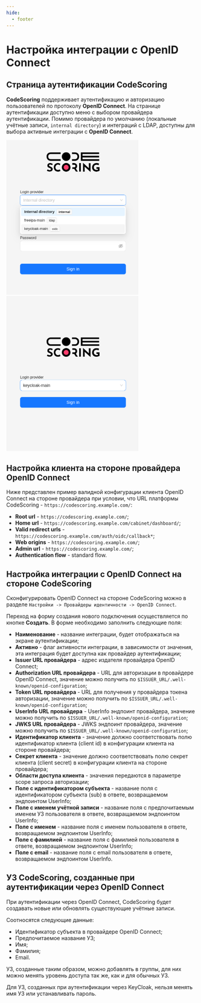 ```yaml
---
hide:
  - footer
---
```


# Настройка интеграции с OpenID Connect

## Страница аутентификации CodeScoring

**CodeScoring** поддерживает аутентификацию и авторизацию пользователей по протоколу **OpenID Connect**. На странице аутентификации доступно меню с выбором провайдера аутентификации. Помимо провайдера по умолчанию (локальные учётные записи, `internal directory`) и интеграций с LDAP, доступны для выбора активные интеграции с **OpenID Connect**.

<p float="left">
  <img src="/assets/img/oidc/login-1.png" alt="аутентификации через провайдера по умолчанию" width="350" />
  <img src="/assets/img/oidc/login-2.png" alt="выбор провайдера аутентификации" width="350" />
</p>

## Настройка клиента на стороне провайдера OpenID Connect

Ниже представлен пример валидной конфигурации клиента OpenID Connect на стороне провайдера при условии, что URL
платформы CodeScoring - `https://codescoring.example.com/`:

- **Root url** - `https://codescoring.example.com/`;
- **Home url** - `https://codescoring.example.com/cabinet/dashboard/`;
- **Valid redirect urls** - `https://codescoring.example.com/auth/oidc/callback*`;
- **Web origins** - `https://codescoring.example.com/`;
- **Admin url** - `https://codescoring.example.com/`;
- **Authentication flow** - standard flow.

## Настройка интеграции с OpenID Connect на стороне CodeScoring

Сконфигурировать OpenID Connect на стороне CodeScoring можно в разделе `Настройки -> Провайдеры идентичности -> OpenID Connect`.

Переход на форму создания нового подключения осуществляется по кнопке **Создать**. В форме необходимо заполнить следующие поля:

- **Наименование** - название интеграции, будет отображаться на экране аутентификации;
- **Активно** - флаг активности интеграции, в зависимости от значения, эта интеграция будет доступна как провайдер
  аутентификации;
- **Issuer URL провайдера** - адрес издателя провайдера OpenID Connect;
- **Authorization URL провайдера** - URL для авторизации в провайдере OpenID Connect, значение можно получить по
  `$ISSUER_URL/.well-known/openid-configuration`;
- **Token URL провайдера** - URL для получения у провайдера токена авторизации, значение можно получить по
  `$ISSUER_URL/.well-known/openid-configuration`;
- **UserInfo URL провайдера** - UserInfo эндпоинт провайдера, значение можно получить по
  `$ISSUER_URL/.well-known/openid-configuration`;
- **JWKS URL провайдера** - JWKS эндпоинт провайдера, значение можно получить по
  `$ISSUER_URL/.well-known/openid-configuration`;
- **Идентификатор клиента** - значение должно соответствовать полю идентификатор клиента (client id) в конфигурации
  клиента на стороне провайдера;
- **Секрет клиента** - значение должно соответствовать полю секрет клиента (client secret) в конфигурации клиента на
  стороне провайдера;
- **Области доступа клиента** - значения передаются в параметре scope запроса авторизации;
- **Поле с идентификатором субъекта** - название поля с идентификатором субъекта (sub) в ответе, возвращаемом эндпоинтом
  UserInfo;
- **Поле с именем учётной записи** - название поля с предпочитаемым именем УЗ пользователя в ответе, возвращаемом
  эндпоинтом UserInfo;
- **Поле с именем** - название поля с именем пользователя в ответе, возвращаемом эндпоинтом UserInfo;
- **Поле с фамилией** - название поля с фамилией пользователя в ответе, возвращаемом эндпоинтом UserInfo;
- **Поле с email** - название поля с email пользователя в ответе, возвращаемом эндпоинтом UserInfo.

## УЗ CodeScoring, созданные при аутентификации через OpenID Connect

При аутентификации через OpenID Connect, CodeScoring будет создавать новые или обновлять существующие учётные записи.

Соотносятся следующие данные:

- Идентификатор субъекта в провайдере OpenID Connect;
- Предпочитаемое название УЗ;
- Имя;
- Фамилия;
- Email.

УЗ, созданные таким образом, можно добавлять в группы, для них можно менять уровень доступа так же, как и для обычных
УЗ.

Для УЗ, созданных при аутентификации через KeyCloak, нельзя менять имя УЗ или устанавливать пароль.